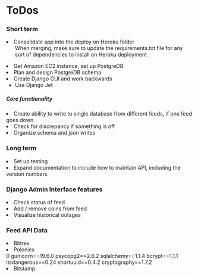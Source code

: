 <H1> ToDos </H1>

<H3> Short term </H3>

<li> Consolidate app into the deploy on Heroku folder
    <ul> When merging, make sure to update the requirements.txt file for any sort of dependencies to install on Heroku deployment </ul> </li>
  
<li> Get Amazon EC2 instance, set up PostgreDB </li>
<li> Plan and design PostgreDB schema </li>
<li> Create Django GUI and work backwards 
<ul> <li> Use Django Jet </li> </ul> </li>

<H5> Core functionality </H5>
<li> Create ability to write to single database from different feeds, if one feed goes down </li>
<li> Check for discrepancy if something is off </li>
<li> Organize schema and json writes </li>


<H3> Long term </H3> 
<li> Set up testing </li>
<li> Expand documentation to include how to maintain API, including the version numbers </li>


<H3> Django Admin Interface features </H3>
<li> Check status of feed </li>
<li> Add / remove coins from feed </li>
<li> Visualize historical outages </li>


<H3> Feed API Data </H3>

<li> Bittrex </li>
<li> Poloniex </li>0
gunicorn==19.6.0
psycopg2==2.6.2
sqlalchemy==1.1.4
bcrypt==1.1.1
itsdangerous==0.24
shortuuid==0.4.2
cryptography==1.7.2
<li> Bitstamp </li>



